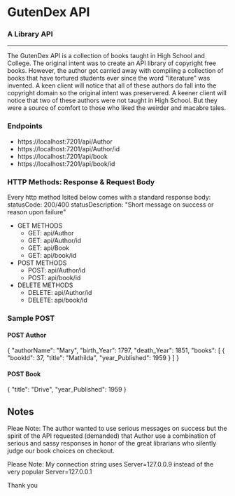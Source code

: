 # GutenDex API

### A Library API
---


The GutenDex API is a collection of books taught in High School and College. The original intent was to create an API library of copyright free books. However, the author got carried away with compiling a collection of books that have tortured students ever since the word "literature" was invented. 
A keen client will notice that all of these authors do fall into the copyright domain so the original intent was preservered. A keener client will notice that two of these authors were not taught in High School. But they were a source of comfort to those who liked the weirder and macabre tales. 

### Endpoints
- https://localhost:7201/api/Author
- https://localhost:7201/api/Author/id
- https://localhost:7201/api/book
- https://localhost:7201/api/book/id

### HTTP Methods: Response & Request  Body
Every http method lsited below comes with a standard response body:
statusCode: 200/400
statusDescription: "Short message on success or reason upon failure"

- GET METHODS
    - GET: api/Author
    - GET: api/Author/id
    - GET: api/Book
    - GET: api/book/id
- POST METHODS
    - POST: api/Author/id
    - POST: api/book/id
- DELETE METHODS
    - DELETE: api/Author/id
    - DELETE: api/book/id
 
 ### Sample POST
 #### POST Author
 {
    "authorName": "Mary",
    "birth_Year": 1797,
    "death_Year": 1851,
    "books": [
        {
            "bookId": 37,
            "title": "Mathilda",
            "year_Published": 1959
        }
    ]
}

#### POST Book
{
    "title": "Drive",
    "year_Published": 1959
}

## Notes
Pleae Note: The author wanted to use serious messages on success but the spirit of the API requested (demanded) that Author use a combination of serious and sassy responses in honor of the great librarians who silently judge our book choices on checkout.

Please Note: My connection string uses Server=127.0.0.9 instead of the very popular Server=127.0.0.1

Thank you
